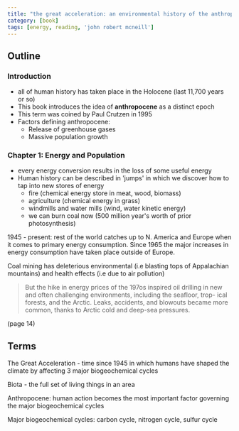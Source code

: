 ```yaml
---
title: "the great acceleration: an environmental history of the anthropocene since 1945"
category: [book]
tags: [energy, reading, 'john robert mcneill']
---
```


## Outline

### Introduction

- all of human history has taken place in the Holocene (last 11,700 years or so)
- This book introduces the idea of **anthropocene** as a distinct epoch
- This term was coined by Paul Crutzen in 1995
- Factors defining anthropocene:
    - Release of greenhouse gases
    - Massive population growth


### Chapter 1: Energy and Population

- every energy conversion results in the loss of some useful energy
- Human history can be described in 'jumps' in which we discover how to tap into new stores of energy
    - fire (chemical energy store in meat, wood, biomass)
    - agriculture (chemical energy in grass)
    - windmills and water mills (wind, water kinetic energy)
    - we can burn coal now (500 million year's worth of prior photosynthesis)

1945 - present: rest of the world catches up to N. America and Europe when it comes to primary energy consumption. 
Since 1965 the major increases in energy consumption have taken place outside of Europe. 

Coal mining has deleterious environmental (i.e blasting tops of Appalachian mountains) and health effects (i.e due to air pollution)

> But the hike in energy prices of the 197os inspired oil drilling in
new and often challenging environments, including the seafloor, trop-
ical forests, and the Arctic. Leaks, accidents, and blowouts became
more common, thanks to Arctic cold and deep-sea pressures. 

(page 14)

## Terms

The Great Acceleration - time since 1945 in which humans have shaped the climate by affecting 3 major biogeochemical cycles

Biota - the full set of living things in an area

Anthropocene: human action becomes the most important factor governing the major biogeochemical cycles

Major biogeochemical cycles: carbon cycle, nitrogen cycle, sulfur cycle


